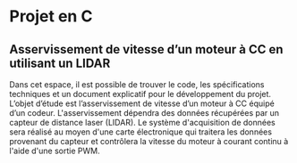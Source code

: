 # Projet en C
## Asservissement de vitesse d’un moteur à CC en utilisant un LIDAR
Dans cet espace, il est possible de trouver le code, les spécifications techniques et un document explicatif pour le développement du projet. L’objet d’étude est l’asservissement de vitesse d’un moteur à CC équipé d’un codeur.
L'asservissement dépendra des données récupérées par un capteur de distance laser (LIDAR). Le système d'acquisition de données sera réalisé au moyen d'une carte électronique qui traitera les données provenant du capteur et contrôlera la vitesse du moteur à courant continu à l'aide d'une sortie PWM.

